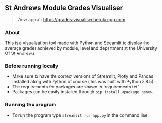 ## St Andrews Module Grades Visualiser
> View app at:  https://grades-visualiser.herokuapp.com

### About

This is a visualisation tool made with Python and Streamlit to display the average 
grades achieved by module, level and department at the University Of St Andrews.


### Before running locally

* Make sure to have the correct versions of Streamlit, Plotly and Pandas installed along with Python
  of course (this was built with Python 3.8.5).
* The requirements for packages are shown in 'requirements.txt'.
* Packages can be easily installed through `pip install <package name>`.

### Running the program

* To run the program type `streamlit run app.py` in the command line.
